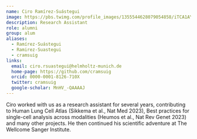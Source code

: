 ```yaml
---
name: Ciro Ramírez-Suástegui
image: https://pbs.twimg.com/profile_images/1355544628079054858/iTCA1AYr_400x400.jpg
description: Research Assistant
role: alumni
group: alum
aliases:
  - Ramírez-Suástegui
  - Ramirez-Suastegui
  - cramsuig
links:
  email: ciro.rsuastegui@helmholtz-munich.de
  home-page: https://github.com/cramsuig
  orcid: 0000-0001-8126-710X
  twitter: cramsuig
  google-scholar: MnHV_-QAAAAJ
---
```


Ciro worked with us as a research assistant for several years, contributing to Human Lung Cell Atlas (Sikkema et al., Nat Med 2023), Best practices for single-cell analysis across modalities (Heumos et al., Nat Rev Genet 2023) and many other projects. He then continued his scientific adventure at The Wellcome Sanger Institute.
